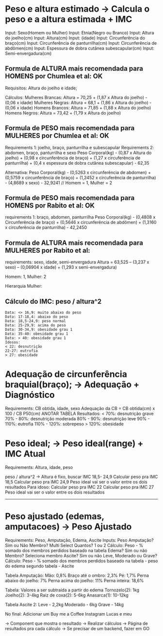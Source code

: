 # Peso e altura estimado -> Calcula o peso e a altura estimada + IMC
Input: Sexo(Homem ou Mulher)
Input: Etnia(Negro ou Branco)
Input: Altura do joelho(cm)
Input: Altura(cm)
Input: (idade)
Input: Circunferência do braço(cm)
Input: Circunferência de panturrilha(cm)
Input: Circunferência de abdômen(cm)
Input: Espessura de dobra cutânea subescapular(cm)
Input: Semi-envergadura(cm)

## Formula de ALTURA mais recomendada para HOMENS por Chumlea et al: OK
Requisitos: Altura do joelho e idade;

Cálculos: 
Mulheres Brancas: Altura = 70,25 + (1,87 x Altura do joelho) - (0,06 x idade)
Mulheres Negras: Altura = 68,1 + (1,86 x Altura do joelho) - (0,06 x idade)
Homens Brancos: Altura = 71,85 + (1,88 x Altura do joelho)
Homens Negros: Altura = 73,42 + (1,79 x Altura do joelho)


## Formula de PESO mais recomendada para MULHERES por Chumlea et al: OK
Requirements 1: joelho, braço, panturrilha e subescapular
Requirements 2: abdomen, braço, panturrilha e sexo
Peso Corporal(kg) - (0,87 x Altura do joelho) + (0,98 x circunferência de braço) + (1,27 x circuferência de panturrilha) + (0,4 x espessura de dobra cutânea subescapular) - 62,35

Alternativa: Peso Corporal(kg) - (0,5263 x circunferência de abdomen) + (0,5759 x circunferência de braço) + (1,2452 x circuferência de panturrilha) - (4,8689 x sexo) - 32,9241 // Homem = 1, Mulher = 2


## Formula de PESO mais recomendada para HOMENS por Rabito et al: OK
requirements 1: braço, abdomen, panturrilha
Peso Corporal(kg) - (0,4808 x Circunferência de braço) + (0,5646 x circunferência de abdômen) + (1,3160 x circuferência de panturrilha) - 42,2450

## Formula de ALTURA mais recomendada para MULHERES por Rabito et al:
requirements: sexo, idade, semi-envergadura
Altura = 63,525 – (3,237 x sexo) – (0,06904 x idade) + (1,293 x semi-envergadura)

Homem: 1, Mulher: 2

Hierarquia Mulher:



## Cálculo do IMC: peso / altura^2
    Data: <> 16,9: muito abaixo do peso
    Data: 17-18,4: abaixo do peso
    Data: 18,5-24,9: peso normal
    Data: 25-29,9: acima do peso
    Data: 30-34,9: obesidade grau 1
    Data: 35-40: obesidade grau 1
    Data: > 40: obesidade grau 1
    Idosos:
    < 22: desnutrição
    22-27: eutrofia
    > 27: obesidade



# Adequação de circunferência braquial(braço); -> Adequação + Diagnóstico
Requirements: CB obtida, idade, sexo
Adequação da CB = CB obtida(cm) x 100 / CB P50(cm)
ANOTAR TABELA
Resultados:
    < 70%: desnutrição grave
    70% - 80%: desnutrição moderada
    80% - 90%: desnutrição leve
    90% - 110%: eutrofia
    110% - 120%: sobrepeso
    > 120%: obesidade


# Peso ideal; -> Peso ideal(range) + IMC Atual
Requirements: Altura, idade, peso

 peso / altura^2 -> Altura é fixo, buscar IMC 18,5- 24,9
 Calcular peso pra IMC 18,5
 Calcular peso pra IMC 24,9
 Peso ideal vai ser o valor entre os dois resultados
 Para idoso:
Calcular peso pra IMC 22
 Calcular peso pra IMC 27
 Peso ideal vai ser o valor entre os dois resultados

-------------------------------------------



# Peso ajustado (edemas, amputacoes) -> Peso Ajustado

Requirements: Peso, Amputação, Edema, Ascite
Inputs: 
Peso
Amputação? Sim ou Não
Membro? Multi Select
Quantos? 1 ou 2
Cálculo: Peso - % somado dos membros perdidos baseado na tabela
Edema? Sim ou não
    Membro? Seleciona membro
Ascite? Sim ou não
    Leve, Moderado ou Grave?
Cálculo: Peso - % somado dos membros perdidos baseado na tabela - peso do edema segundo tabela - Ascite

Tabela Amputação:
Mão: 0,8%
Braço até o ombro: 2,3%
Pé: 1,7%
Perna abaixo do joelho: 7%
Perna acima do joelho: 11%
Perna inteira: 18,6%

Tabela: Valores a ser subtraída a partir do edema
Tornozelo(2): 1kg
Joelho(2): 3-4kg
Raiz de coxa(2): 5-6kg
Anasarca(1): 10-12kg

Tabela Ascite 2:
Leve - 2,2kg
Moderado - 6kg
Grave - 14kg

No final: Adicionar um Buy me a Coffee
Instagram Lucas e meu 


-> Component que mostra o resultado
-> Realizar cálculos
-> Página de resultados pra cada cálculo
-> Se precisar de um backend, fazer em GO